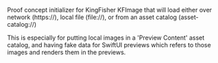Proof concept initializer for KingFisher KFImage that will load either over network (https://), local file (file://), or from an asset catalog (asset-catalog://)

This is especially for putting local images in a 'Preview Content' asset catalog, and having fake data for SwiftUI previews which refers to those images and renders them in the previews.
